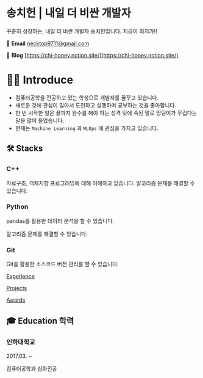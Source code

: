 # 송치헌 | 내일 더 비싼 개발자

꾸준히 성장하는, 내일 더 비싼 개발자 송치헌입니다.
지금이 최저가!!

📧  **Email**
necktop9711@gmail.com

📙  **Blog**
[https://chi-honey.notion.site/](https://chi-honey.notion.site/)

# 🙋‍♀️ Introduce

- 컴퓨터공학을 전공하고 있는 학생으로 개발자를 꿈꾸고 있습니다.
- 새로운 것에 관심이 많아서 도전하고 실행하며 공부하는 것을 좋아합니다.
- 한 번 시작한 일은 끝까지 완수를 해야 하는 성격 탓에 속된 말로 엉덩이가 무겁다는 말을 많이 들었습니다.
- 현재는 `Machine Learning` 과 `MLOps` 에 관심을 가지고 있습니다.

## 🛠  Stacks

### C++

자료구조, 객체지향 프로그래밍에 대해 이해하고 있습니다.
알고리즘 문제를 해결할 수 있습니다.

### Python

pandas를 활용한 데이터 분석을 할 수 있습니다.

알고리즘 문제를 해결할 수 있습니다.

### Git

Git을 활용한 소스코드 버전 관리를 할 수 있습니다.

[Experience](https://www.notion.so/60b9f04862cf4fdc88a728b18eeb8006)

[Projects](https://www.notion.so/843f6aa28f264efea9c742fcb5a0f083)

[Awards ](https://www.notion.so/542f1d71b6cb4049bcda2b58fc25a9f2)

## 🎓 Education 학력

### 인하대학교

2017.03. ~ 

컴퓨터공학과 심화전공